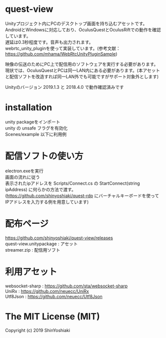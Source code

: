 # quest-view
Unityプロジェクト内にPCのデスクトップ画面を持ち込むアセットです。  
AndroidとWindowsに対応しており、OculusQuestとOculusRiftでの動作を確認しています。  
遅延は0.3秒程度です。音声も出力されます。  
webrtc_unity_pluginを使って実装しています。(参考文献：https://github.com/mhama/WebRtcUnityPluginSample)  

映像の伝送のためにPC上で配信用のソフトウェアを実行する必要があります。 
現状では、OculusQuestとPCは同一LAN内にある必要があります。(本アセットと配信ソフトを改造すれば同一LAN外でも可能ですがサポート対象外とします)

Unityのバージョン 2019.1.3 と 2018.4.0 で動作確認済みです

# installation 

unity packageをインポート　  
unity の unsafe フラグを有効化  
Scenes/example 以下に利用例  

# 配信ソフトの使い方

electron.exeを実行  
画面の流れに従う  
表示されたipアドレスを Scripts/Connect.cs の StartConnect(string ipAddress) に何らかの方法で渡す。   
(https://github.com/shinyoshiaki/quest-rdp にバーチャルキーボードを使ってIPアドレスを入力する例を用意しています)   

 # 配布ページ 
 https://github.com/shinyoshiaki/quest-view/releases  
 quest-view.unitypackage : アセット　  
 streamer.zip : 配信用ソフト  
 
 # 利用アセット
 websocket-sharp : https://github.com/sta/websocket-sharp  
 UniRx : https://github.com/neuecc/UniRx  
 Utf8Json : https://github.com/neuecc/Utf8Json  

# The MIT License (MIT)  

Copyright (c) 2019 ShinYoshiaki
